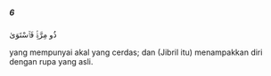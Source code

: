 ##### 6

<span class="ayah">ذُو مِرَّةٍۢ فَٱسْتَوَىٰ</span>

<span class="ayah_translation">yang mempunyai akal yang cerdas; dan (Jibril itu) menampakkan diri dengan rupa yang asli.</span>
